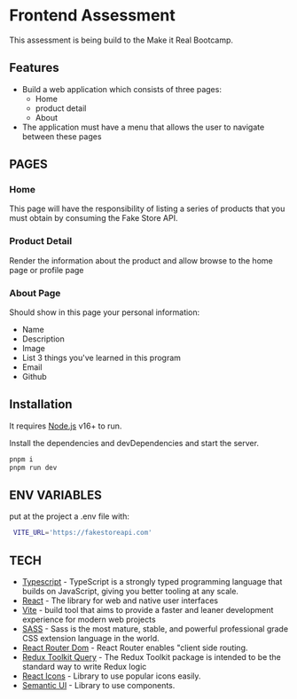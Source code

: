 # Frontend Assessment

This assessment is being build to the Make it Real Bootcamp.

## Features

- Build a web application which consists of three pages:
  - Home
  - product detail
  - About
- The application must have a menu that allows the user to navigate between these pages

## PAGES

### Home

This page will have the responsibility of listing a series of products that you must obtain by consuming the Fake Store API.

### Product Detail

Render the information about the product and allow browse to the home page or profile page

### About Page

Should show in this page your personal information:

- Name
- Description
- Image
- List 3 things you've learned in this program
- Email
- Github

## Installation

It requires [Node.js](https://nodejs.org/) v16+ to run.

Install the dependencies and devDependencies and start the server.

```sh
pnpm i
pnpm run dev
```

## ENV VARIABLES

put at the project a .env file with:

```sh
 VITE_URL='https://fakestoreapi.com'
```

## TECH

- [Typescript](https://www.typescriptlang.org/) - TypeScript is a strongly typed programming language that builds on JavaScript, giving you better tooling at any scale.
- [React](https://beta.es.reactjs.org/) - The library for web and native user interfaces
- [Vite](https://vitejs.dev/) - build tool that aims to provide a faster and leaner development experience for modern web projects
- [SASS](https://sass-lang.com/) - Sass is the most mature, stable, and powerful professional grade CSS extension language in the world.
- [React Router Dom](https://reactrouter.com/en/main) - React Router enables "client side routing.
- [Redux Toolkit Query](https://redux-toolkit.js.org/introduction/getting-started) - The Redux Toolkit package is intended to be the standard way to write Redux logic
- [React Icons](https://react-icons.github.io/react-icons/) - Library to use popular icons easily.
- [Semantic UI](https://semantic-ui.com/) - Library to use components.

